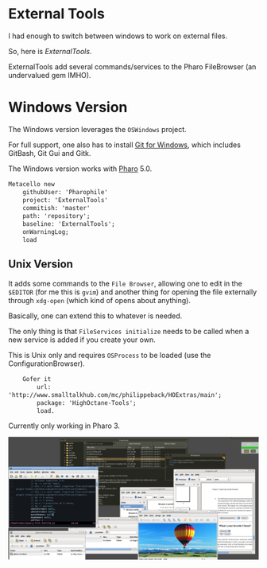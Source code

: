 External Tools
==============

I had enough to switch between windows to work on external files.

So, here is *ExternalTools*.

ExternalTools add several commands/services to the Pharo FileBrowser (an undervalued gem IMHO).

Windows Version
===============

The Windows version leverages the `OSWindows` project.

For full support, one also has to install [Git for Windows](https://git-scm.com/download/win), which includes GitBash, Git Gui and Gitk.

The Windows version works with [Pharo](http://pharo.org) 5.0.

```Smalltalk
Metacello new
    githubUser: 'Pharophile' 
    project: 'ExternalTools' 
    commitish: 'master' 
    path: 'repository';
    baseline: 'ExternalTools';
    onWarningLog;
    load
```

Unix Version
------------
It adds some commands to the ``File Browser``, allowing one to edit in the `$EDITOR` (for me this is `gvim`) and another thing for opening the file externally through `xdg-open` (which kind of opens about anything).

Basically, one can extend this to whatever is needed.

The only thing is that `FileServices initialize` needs to be called when a new service is added if you create your own.

This is Unix only and requires ``OSProcess`` to be loaded (use the ConfigurationBrowser).

```Smalltalk
	Gofer it 
		url: 'http://www.smalltalkhub.com/mc/philippeback/HOExtras/main';
		package: 'HighOctane-Tools';
		load.
```

Currently only working in Pharo 3.

![Pharo3ExternalTools](ExternalToolsScreenshot.png)
